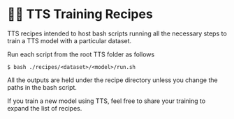 # 🐸💬 TTS Training Recipes

TTS recipes intended to host bash scripts running all the necessary steps to train a TTS model with a particular dataset.

Run each script from the root TTS folder as follows

```console
$ bash ./recipes/<dataset>/<model>/run.sh
```

All the outputs are held under the recipe directory unless you change the paths in the bash script.

If you train a new model using TTS, feel free to share your training to expand the list of recipes.